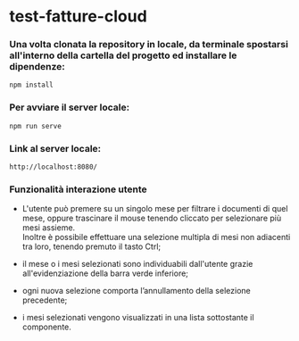 # test-fatture-cloud 

### Una volta clonata la repository in locale, da terminale spostarsi all'interno della cartella del progetto ed installare le dipendenze:
```
npm install
```

### Per avviare il server locale:
```
npm run serve
```

### Link al server locale:
```
http://localhost:8080/
```

### Funzionalità interazione utente

- L'utente può premere su un singolo mese per filtrare i documenti di quel mese, oppure trascinare il mouse tenendo cliccato per selezionare più mesi assieme.  
Inoltre è possibile effettuare una selezione multipla di mesi non adiacenti tra loro, tenendo premuto il tasto Ctrl;

- il mese o i mesi selezionati sono individuabili dall'utente grazie all'evidenziazione della barra verde inferiore; 

- ogni nuova selezione comporta l’annullamento della selezione precedente;

- i mesi selezionati vengono visualizzati in una lista sottostante il componente.
